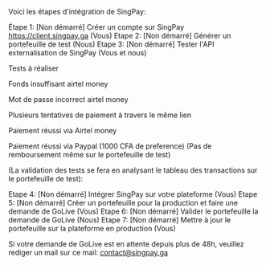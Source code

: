 Voici les étapes d'intégration de SingPay:

  Étape 1:    [Non démarré]       Créer un compte sur SingPay https://client.singpay.ga (Vous) 
  Etape 2:      [Non démarré]      Générer un portefeuille de test (Nous)
  Etape 3:        [Non démarré]   Tester l'API externalisation de SingPay (Vous et nous)
  
Tests à réaliser

Fonds insuffisant airtel money

Mot de passe incorrect airtel money

Plusieurs tentatives de paiement à travers le même lien

Paiement réussi via Airtel money

Paiement réussi via Paypal (1000 CFA de preference) (Pas de remboursement même sur le portefeuille de test)

(La validation des tests se fera en analysant le tableau des transactions sur le portefeuille de test):

  Etape 4:   [Non démarré]     Intégrer SingPay sur votre plateforme (Vous)
  Etape 5:   [Non démarré]  Créer un portefeuille pour la production et faire une demande de GoLive (Vous)
  Etape 6:  [Non démarré]  Valider le portefeuille la demande de GoLive (Nous)
  Etape 7:  [Non démarré]  Mettre à jour le portefeuille sur la plateforme en production (Vous)

Si votre demande de GoLive est en attente depuis plus de 48h, veuillez rediger un mail sur ce mail: contact@singpay.ga
